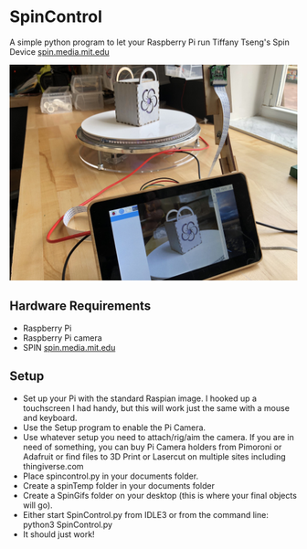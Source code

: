 # SpinControl
A simple python program to let your Raspberry Pi run Tiffany Tseng's Spin Device [spin.media.mit.edu](http://spin.media.mit.edu)

![alt text](https://github.com/PCswanson/spincontrol/blob/master/IMG_3986.jpg)


## Hardware Requirements
* Raspberry Pi
* Raspberry Pi camera
* SPIN [spin.media.mit.edu](http://spin.media.mit.edu)


## Setup
* Set up your Pi with the standard Raspian image. I hooked up a touchscreen I had handy, but this will work just the same with a mouse and keyboard.
* Use the Setup program to enable the Pi Camera.
* Use whatever setup you need to attach/rig/aim the camera. If you are in need of something, you can buy Pi Camera holders from Pimoroni or Adafruit or find files to 3D Print or Lasercut on multiple sites including thingiverse.com
* Place spincontrol.py in your documents folder.
* Create a spinTemp folder in your documents folder
* Create a SpinGifs folder on your desktop (this is where your final objects will go).
* Either start SpinControl.py from IDLE3 or from the command line: python3 SpinControl.py
* It should just work!
